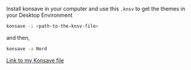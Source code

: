 Install konsave in your computer and use this `.knsv` to get the themes in your Desktop Environment
```bash
konsave -i <path-to-the-knsv-file>
```
and then,
```bash
konsave -a Nord
```
[Link to my Konsave file](https://buzzheavier.com/i43z9bho0gyl)
